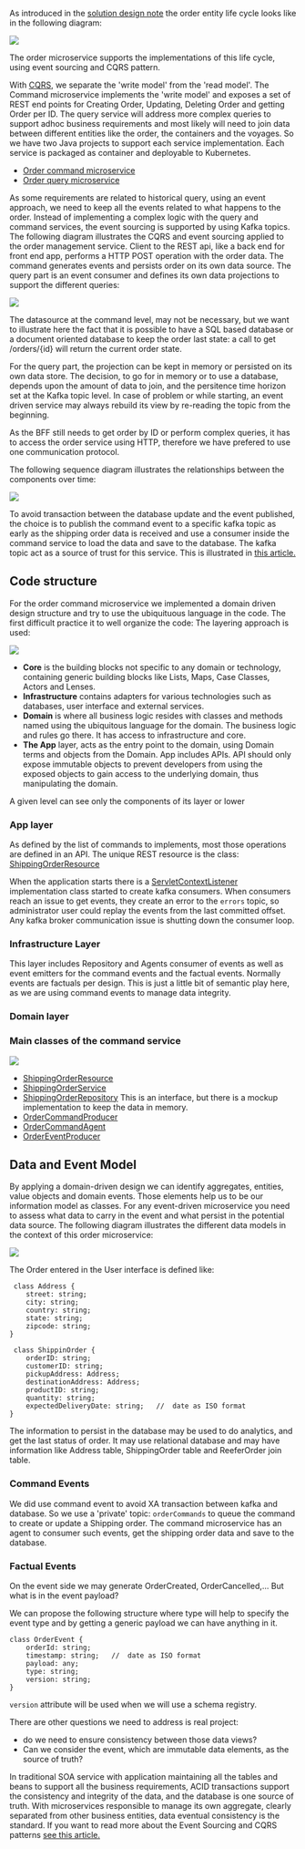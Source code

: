 

As introduced in the [solution design note](ddd-applied) the order entity life cycle looks like in the following diagram:

![](images/order-life-cycle-2.png)

The order microservice supports the implementations of this life cycle, using event sourcing and CQRS pattern.

With [CQRS](https://ibm-cloud-architecture.github.io/refarch-eda/design-patterns/cqrs/), we separate the 'write model' from the 'read model'. The Command microservice implements the 'write model' and exposes a set of REST end points for Creating Order, Updating, Deleting Order and getting Order per ID. The query service will address more complex queries to support adhoc business requirements and most likely will need to join data between different entities like the order, the containers and the voyages. So we have two Java projects to support each service implementation. Each service is packaged as container and deployable to Kubernetes. 

* [Order command microservice](https://github.com/ibm-cloud-architecture/refarch-kc-order-ms/tree/master/order-command-ms)
* [Order query microservice](https://github.com/ibm-cloud-architecture/refarch-kc-order-ms/tree/master/order-query-ms)

As some requirements are related to historical query, using an event approach, we need to keep all the events related to what happens to the order. Instead of implementing a complex logic with the query and command services, the event sourcing is supported by using Kafka topics. The following diagram illustrates the CQRS and event sourcing applied to the order management service. Client to the REST api, like a back end for front end app, performs a HTTP POST operation with the order data. The command generates events and persists order on its own data source. The query part is an event consumer and defines its own data projections to support the different queries:

![](images/order-ms-cqrs-es.png) 

The datasource at the command level, may not be necessary, but we want to illustrate here the fact that it is possible to have a SQL based database or a document oriented database to keep the order last state: a call to get /orders/{id} will return the current order state. 

For the query part, the projection can be kept in memory or persisted on its own data store. The decision, to go for in memory or to use a database, depends upon the amount of data to join, and the persitence time horizon set at the Kafka topic level. In case of problem or while starting, an event driven service may always rebuild its view by re-reading the topic from the beginning. 

As the BFF still needs to get order by ID or perform complex queries, it has to access the order service using HTTP, therefore we have prefered to use one communication protocol.  

The following sequence diagram illustrates the relationships between the components over time:

![](images/order-cmd-query-flow.png)

To avoid transaction between the database update and the event published, the choice is to publish the command event to a specific kafka topic as early as the shipping order data is received and use a consumer inside the command service to load the data and save to the database. The kafka topic act as a source of trust for this service. This is illustrated in [this article.](https://ibm-cloud-architecture.github.io/refarch-eda/design-patterns/cqrs/#the-consistency-challenge)

## Code structure

For the order command microservice we implemented a domain driven design structure and try to use the ubiquituous language in the code. The first difficult practice it to well organize the code: The layering approach is used:

![](images/code-structure.png)

* **Core** is the building blocks not specific to any domain or technology, containing generic building blocks like Lists, Maps, Case Classes, Actors and Lenses. 
* **Infrastructure** contains adapters for various technologies such as databases, user interface and external services. 
* **Domain** is where all business logic resides with classes and methods named using the ubiquitous language for the domain. The business logic and rules go there. It has access to infrastructure and core.
* **The App** layer, acts as the entry point to the domain, using Domain terms and objects from the Domain. App includes APIs.
 API should only expose immutable objects to prevent developers from using the exposed objects to gain access to the underlying domain, thus manipulating the domain.

 A given level can see only the components of its layer or lower


### App layer

As defined by the list of commands to implements, most those operations are defined in an API. The unique REST resource is the class: [ShippingOrderResource](https://github.com/ibm-cloud-architecture/refarch-kc-order-ms/blob/master/order-command-ms/src/main/java/ibm/gse/orderms/app/ShippingOrderResource.java)

When the application starts there is a [ServletContextListener](https://docs.oracle.com/javaee/6/api/javax/servlet/ServletContextListener.html) implementation class started to create kafka consumers. When consumers reach an issue to get events, they create an error to the `errors` topic, so administrator user could replay the events from the last committed offset. Any kafka broker communication issue is shutting down the consumer loop.

### Infrastructure Layer

This layer includes Repository and Agents consumer of events as well as event emitters for the command events and the factual events. Normally events are factuals per design. This is just a  little bit of semantic play here, as we are using command events to manage data integrity.


### Domain layer

### Main classes of the command service

![](images/order-cmd-classes.png)

* [ShippingOrderResource](https://github.com/ibm-cloud-architecture/refarch-kc-order-ms/blob/master/order-command-ms/src/main/java/ibm/gse/orderms/app/ShippingOrderResource.java)
* [ShippingOrderService](https://github.com/ibm-cloud-architecture/refarch-kc-order-ms/blob/master/order-command-ms/src/main/java/ibm/gse/orderms/domain/service/ShippingOrderService.java)
* [ShippingOrderRepository](https://github.com/ibm-cloud-architecture/refarch-kc-order-ms/blob/master/order-command-ms/src/main/java/ibm/gse/orderms/infrastructure/repository/ShippingOrderRepository.java) This is an interface, but there is a mockup implementation to keep the data in memory.
* [OrderCommandProducer](https://github.com/ibm-cloud-architecture/refarch-kc-order-ms/blob/master/order-command-ms/src/main/java/ibm/gse/orderms/infrastructure/kafka/OrderCommandProducer.java)
* [OrderCommandAgent](https://github.com/ibm-cloud-architecture/refarch-kc-order-ms/blob/master/order-command-ms/src/main/java/ibm/gse/orderms/infrastructure/kafka/OrderCommandAgent.java)
* [OrderEventProducer](https://github.com/ibm-cloud-architecture/refarch-kc-order-ms/blob/master/order-command-ms/src/main/java/ibm/gse/orderms/infrastructure/kafka/OrderEventProducer.java)


## Data and Event Model

By applying a domain-driven design we can identify aggregates, entities, value objects and domain events. Those elements help us to be our information model as classes. For any event-driven microservice you need to assess what data to carry in the event and what persist in the potential data source. 
The following diagram illustrates the different data models in the context of this order microservice:

![](./order-evt-data.png)

The Order entered in the User interface is defined like:
```
 class Address {
    street: string;
    city: string;
    country: string;
    state: string;
    zipcode: string;
}

 class ShippinOrder {
    orderID: string;
    customerID: string;
    pickupAddress: Address;
    destinationAddress: Address;
    productID: string;
    quantity: string;
    expectedDeliveryDate: string;   //  date as ISO format
}
```

The information to persist in the database may be used to do analytics, and get the last status of order. It may use relational database and may have information like Address table, ShippingOrder table and ReeferOrder join table.

### Command Events

We did use command event to avoid XA transaction between kafka and database. So we use a 'private' topic: `orderCommands` to queue the command to create or update a Shipping order. The command microservice has an agent to consumer such events, get the shipping order data and save to the database.

### Factual Events

On the event side we may generate OrderCreated, OrderCancelled,... But what is in the event payload? 

We can propose the following structure where type will help to specify the event type and by getting a generic payload we can have anything in it.

```
class OrderEvent {
    orderId: string;
    timestamp: string;   //  date as ISO format
    payload: any;
    type: string;
    version: string;
}
```

`version` attribute will be used when we will use a schema registry.

There are other questions we need to address is real project:

* do we need to ensure consistency between those data views? 
* Can we consider the event, which are immutable data elements, as the source of truth? 

In traditional SOA service with application maintaining all the tables and beans to support all the business requirements, ACID transactions support the consistency and integrity of the data, and the database is one source of truth. With microservices responsible to manage its own aggregate, clearly separated from other business entities, data eventual consistency is the standard. If you want to read more about the Event Sourcing and CQRS patterns [see this article.](https://ibm-cloud-architecture.github.io/refarch-eda/evt-microservices/ED-patterns)

